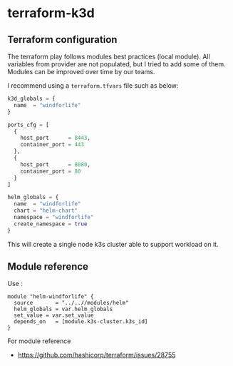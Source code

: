 # terraform-k3d

## Terraform configuration

The terraform play follows modules best practices (local module). All variables from provider are not populated, but I tried to add some of them. Modules can be improved over time by our teams.

I recommend using a `terraform.tfvars` file such as below:

```terraform
k3d_globals = {
  name  = "windforlife"
}

ports_cfg = [
  {
    host_port      = 8443,
    container_port = 443
  },
  {
    host_port      = 8080,
    container_port = 80
  }
]

helm_globals = {
  name  = "windforlife"
  chart = "helm-chart"
  namespace = "windforlife"
  create_namespace = true
}
```

This will create a single node k3s cluster able to support workload on it.

## Module reference

Use :
```hcl
module "helm-windforlife" {
  source       = "../..//modules/helm"
  helm_globals = var.helm_globals
  set_value = var.set_value
  depends_on   = [module.k3s-cluster.k3s_id]
}
```

For module reference

- https://github.com/hashicorp/terraform/issues/28755
